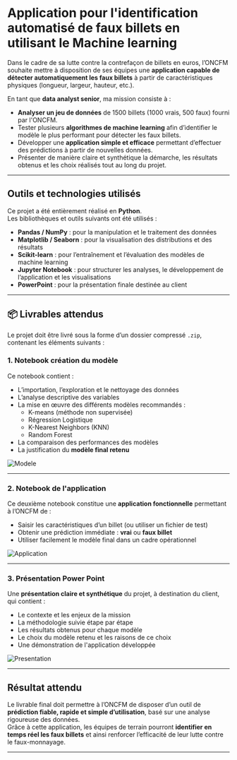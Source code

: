 # Application pour l'identification automatisé de faux billets en utilisant le Machine learning

Dans le cadre de sa lutte contre la contrefaçon de billets en euros, l’ONCFM souhaite mettre à disposition de ses équipes une **application capable de détecter automatiquement les faux billets** à partir de caractéristiques physiques (longueur, largeur, hauteur, etc.).

En tant que **data analyst senior**, ma mission consiste à :

- **Analyser un jeu de données** de 1500 billets (1000 vrais, 500 faux) fourni par l'ONCFM.
- Tester plusieurs **algorithmes de machine learning** afin d’identifier le modèle le plus performant pour détecter les faux billets.
- Développer une **application simple et efficace** permettant d’effectuer des prédictions à partir de nouvelles données.
- Présenter de manière claire et synthétique la démarche, les résultats obtenus et les choix réalisés tout au long du projet.

---

##  Outils et technologies utilisés

Ce projet a été entièrement réalisé en **Python**.  
Les bibliothèques et outils suivants ont été utilisés :

- **Pandas / NumPy** : pour la manipulation et le traitement des données
- **Matplotlib / Seaborn** : pour la visualisation des distributions et des résultats
- **Scikit-learn** : pour l’entraînement et l’évaluation des modèles de machine learning
- **Jupyter Notebook** : pour structurer les analyses, le développement de l’application et les visualisations
- **PowerPoint** : pour la présentation finale destinée au client

---

## 📦 Livrables attendus

Le projet doit être livré sous la forme d’un dossier compressé `.zip`, contenant les éléments suivants :

### 1. Notebook création du modèle
Ce notebook contient :

- L’importation, l’exploration et le nettoyage des données
- L’analyse descriptive des variables
- La mise en œuvre des différents modèles recommandés :
  - K-means (méthode non supervisée)
  - Régression Logistique
  - K-Nearest Neighbors (KNN)
  - Random Forest
- La comparaison des performances des modèles
- La justification du **modèle final retenu**

![Modele](https://github.com/Torkiell-Angoria/Pandas-Scikit-learn-Python---Machine-Learning-pour-l-identification-automatis-e-des-faux-billets/blob/main/img/creation-modele.gif)

---

### 2. Notebook de l'application
Ce deuxième notebook constitue une **application fonctionnelle** permettant à l’ONCFM de :

- Saisir les caractéristiques d’un billet (ou utiliser un fichier de test)
- Obtenir une prédiction immédiate : **vrai** ou **faux billet**
- Utiliser facilement le modèle final dans un cadre opérationnel

![Application](https://github.com/Torkiell-Angoria/Pandas-Scikit-learn-Python---Machine-Learning-pour-l-identification-automatis-e-des-faux-billets/blob/main/img/application.gif)

---

### 3. Présentation Power Point
Une **présentation claire et synthétique** du projet, à destination du client, qui contient :

- Le contexte et les enjeux de la mission
- La méthodologie suivie étape par étape
- Les résultats obtenus pour chaque modèle
- Le choix du modèle retenu et les raisons de ce choix
- Une démonstration de l'application développée

![Presentation](https://github.com/Torkiell-Angoria/Pandas-Scikit-learn-Python---Machine-Learning-pour-l-identification-automatis-e-des-faux-billets/blob/main/img/pr%C3%A9sentation.gif)

---

##  Résultat attendu

Le livrable final doit permettre à l’ONCFM de disposer d’un outil de **prédiction fiable, rapide et simple d’utilisation**, basé sur une analyse rigoureuse des données.  
Grâce à cette application, les équipes de terrain pourront **identifier en temps réel les faux billets** et ainsi renforcer l’efficacité de leur lutte contre le faux-monnayage.

---
